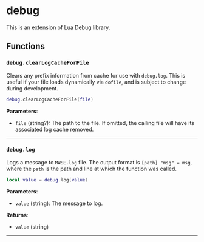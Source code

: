 # debug
<div class="search_terms" style="display: none">debug</div>

<!---
	This file is autogenerated. Do not edit this file manually. Your changes will be ignored.
	More information: https://github.com/MWSE/MWSE/tree/master/docs
-->

This is an extension of Lua Debug library.

## Functions

### `debug.clearLogCacheForFile`
<div class="search_terms" style="display: none">clearlogcacheforfile</div>

Clears any prefix information from cache for use with `debug.log`. This is useful if your file loads dynamically via `dofile`, and is subject to change during development.

```lua
debug.clearLogCacheForFile(file)
```

**Parameters**:

* `file` (string?): The path to the file. If omitted, the calling file will have its associated log cache removed.

***

### `debug.log`
<div class="search_terms" style="display: none">log</div>

Logs a message to `MWSE.log` file. The output format is `[path] "msg" = msg`, where the `path` is the path and line at which the function was called.

```lua
local value = debug.log(value)
```

**Parameters**:

* `value` (string): The message to log.

**Returns**:

* `value` (string)

***

